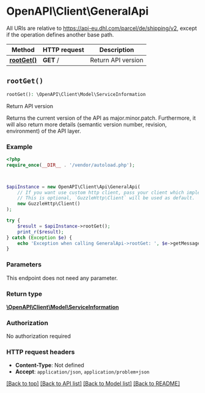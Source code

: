 # OpenAPI\Client\GeneralApi

All URIs are relative to https://api-eu.dhl.com/parcel/de/shipping/v2, except if the operation defines another base path.

| Method | HTTP request | Description |
| ------------- | ------------- | ------------- |
| [**rootGet()**](GeneralApi.md#rootGet) | **GET** / | Return API version |


## `rootGet()`

```php
rootGet(): \OpenAPI\Client\Model\ServiceInformation
```

Return API version

Returns the current version of the API as major.minor.patch. Furthermore, it will also return more details (semantic version number, revision, environment) of the API layer.

### Example

```php
<?php
require_once(__DIR__ . '/vendor/autoload.php');



$apiInstance = new OpenAPI\Client\Api\GeneralApi(
    // If you want use custom http client, pass your client which implements `GuzzleHttp\ClientInterface`.
    // This is optional, `GuzzleHttp\Client` will be used as default.
    new GuzzleHttp\Client()
);

try {
    $result = $apiInstance->rootGet();
    print_r($result);
} catch (Exception $e) {
    echo 'Exception when calling GeneralApi->rootGet: ', $e->getMessage(), PHP_EOL;
}
```

### Parameters

This endpoint does not need any parameter.

### Return type

[**\OpenAPI\Client\Model\ServiceInformation**](../Model/ServiceInformation.md)

### Authorization

No authorization required

### HTTP request headers

- **Content-Type**: Not defined
- **Accept**: `application/json`, `application/problem+json`

[[Back to top]](#) [[Back to API list]](../../README.md#endpoints)
[[Back to Model list]](../../README.md#models)
[[Back to README]](../../README.md)
